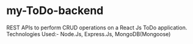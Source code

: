 # my-ToDo-backend

REST APIs to perform CRUD operations on a React Js ToDo application.
Technologies Used:- Node.Js, Express.Js, MongoDB(Mongoose)

